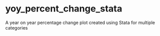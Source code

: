 # yoy_percent_change_stata
A year on year percentage change plot created using Stata for multiple categories
